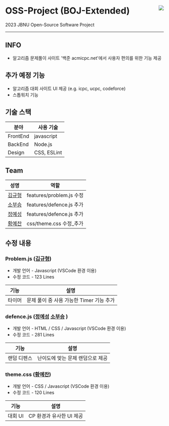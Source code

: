 # OSS-Project (BOJ-Extended) <img align="right" src="src/icons/icon48.png"/>
2023 JBNU Open-Source Software Project

---

## INFO
* 알고리즘 문제풀이 사이트 '백준 acmicpc.net'에서 사용자 편의를 위한 기능 제공

## 추가 예정 기능
* 알고리즘 대회 사이트 UI 제공 (e.g. icpc, ucpc, codeforce)
* 스톱워치 기능


## 기술 스택
|분야|사용 기술|
|---|---|
|FrontEnd| javascript |
|BackEnd| Node.js |
|Design| CSS, ESLint |

## Team
|성명|역할|
|---|---|
|[김규형](https://github.com/UNGGU0704)| features/problem.js 수정 |
|[소부승](https://github.com/bootkorea)| features/defence.js 추가 |
|[정예성](https://github.com/jys-jeong)| features/defence.js 추가 |
|[황예찬](https://github.com/yechaaae)| css/theme.css 수정_추가 |

##  수정 내용

###  Problem.js ([김규형](https://github.com/UNGGU0704))
* 개발 언어 - Javascript (VSCode 환경 이용)
* 수정 코드 - 123 Lines

|기능|설명|
|----|----|
|타이머| 문제 풀이 중 사용 가능한 Timer 기능 추가 |

###  defence.js ([정예성](https://github.com/jys-jeong) [소부승](https://github.com/bootkorea) )
* 개발 언어 - HTML / CSS / Javascript (VSCode 환경 이용)
* 수정 코드 - 281 Lines

|기능|설명|
|----|----|
|랜덤 디펜스| 난이도에 맞는 문제 랜덤으로 제공 |

###  theme.css ([황예찬](https://github.com/yechaaae))
* 개발 언어 - CSS / Javascript (VSCode 환경 이용)
* 수정 코드 - 120 Lines

|기능|설명|
|----|----|
|대회 UI| CP 환경과 유사한 UI 제공 |
